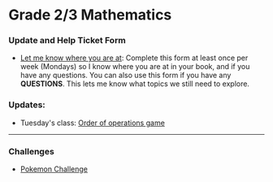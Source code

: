 # Grade 2/3 Mathematics
### Update and Help Ticket Form
* <a href="https://docs.google.com/forms/d/e/1FAIpQLScCaogDOW_QN1MFshvHBbaWJLXRU8HKbaBbwUjAazVnYKBI0Q/viewform?usp=sf_link"> Let me know where you are at</a>: Complete this form at least once per week (Mondays) so I know where you are at in your book, and if you have any questions. You can also use this form if you have any **QUESTIONS**. This lets me know what topics we still need to explore. 

### Updates:
* Tuesday's class: <a href="https://www.mathplayground.com/order_of_operations.html"> Order of operations game</a>


---

### Challenges
* <a href="https://MerrickMath.github.io/MerrickMath.github.io-PokemonChallenge/"> Pokemon Challenge</a> 
